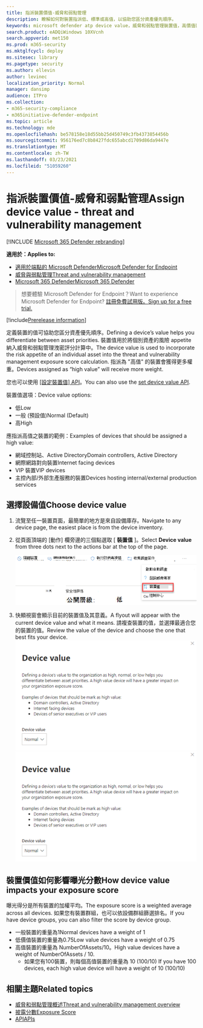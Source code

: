 ```yaml
---
title: 指派裝置價值-威脅和弱點管理
description: 瞭解如何對裝置指派低、標準或高值，以協助您區分資產優先順序。
keywords: microsoft defender atp device value，威脅和弱點管理裝置值，高價值裝置，裝置價值暴露分數
search.product: eADQiWindows 10XVcnh
search.appverid: met150
ms.prod: m365-security
ms.mktglfcycl: deploy
ms.sitesec: library
ms.pagetype: security
ms.author: ellevin
author: levinec
localization_priority: Normal
manager: dansimp
audience: ITPro
ms.collection:
- m365-security-compliance
- m365initiative-defender-endpoint
ms.topic: article
ms.technology: mde
ms.openlocfilehash: be578158e18d55bb25d450749c3fb4373854456b
ms.sourcegitcommit: 956176ed7c8b8427fdc655abcd1709d86da9447e
ms.translationtype: MT
ms.contentlocale: zh-TW
ms.lasthandoff: 03/23/2021
ms.locfileid: "51059260"
---
```

# <a name="assign-device-value---threat-and-vulnerability-management"></a><span data-ttu-id="3f21a-104">指派裝置價值-威脅和弱點管理</span><span class="sxs-lookup"><span data-stu-id="3f21a-104">Assign device value - threat and vulnerability management</span></span>

[!INCLUDE [Microsoft 365 Defender rebranding](../../includes/microsoft-defender.md)]

<span data-ttu-id="3f21a-105">**適用於：**</span><span class="sxs-lookup"><span data-stu-id="3f21a-105">**Applies to:**</span></span>

- [<span data-ttu-id="3f21a-106">適用於端點的 Microsoft Defender</span><span class="sxs-lookup"><span data-stu-id="3f21a-106">Microsoft Defender for Endpoint</span></span>](https://go.microsoft.com/fwlink/?linkid=2154037)
- [<span data-ttu-id="3f21a-107">威脅與弱點管理</span><span class="sxs-lookup"><span data-stu-id="3f21a-107">Threat and vulnerability management</span></span>](next-gen-threat-and-vuln-mgt.md)
- [<span data-ttu-id="3f21a-108">Microsoft 365 Defender</span><span class="sxs-lookup"><span data-stu-id="3f21a-108">Microsoft 365 Defender</span></span>](https://go.microsoft.com/fwlink/?linkid=2118804)

> <span data-ttu-id="3f21a-109">想要體驗 Microsoft Defender for Endpoint？</span><span class="sxs-lookup"><span data-stu-id="3f21a-109">Want to experience Microsoft Defender for Endpoint?</span></span> [<span data-ttu-id="3f21a-110">註冊免費試用版。</span><span class="sxs-lookup"><span data-stu-id="3f21a-110">Sign up for a free trial.</span></span>](https://www.microsoft.com/microsoft-365/windows/microsoft-defender-atp?ocid=docs-wdatp-portaloverview-abovefoldlink)

[!include[Prerelease information](../../includes/prerelease.md)]

<span data-ttu-id="3f21a-111">定義裝置的值可協助您區分資產優先順序。</span><span class="sxs-lookup"><span data-stu-id="3f21a-111">Defining a device’s value helps you differentiate between asset priorities.</span></span> <span data-ttu-id="3f21a-112">裝置值用於將個別資產的風險 appetite 納入威脅和弱點管理洩密評分計算中。</span><span class="sxs-lookup"><span data-stu-id="3f21a-112">The device value is used to incorporate the risk appetite of an individual asset into the threat and vulnerability management exposure score calculation.</span></span> <span data-ttu-id="3f21a-113">指派為 "高值" 的裝置會獲得更多權重。</span><span class="sxs-lookup"><span data-stu-id="3f21a-113">Devices assigned as “high value” will receive more weight.</span></span>

<span data-ttu-id="3f21a-114">您也可以使用 [ [設定裝置值] API](set-device-value.md)。</span><span class="sxs-lookup"><span data-stu-id="3f21a-114">You can also use the [set device value API](set-device-value.md).</span></span>

<span data-ttu-id="3f21a-115">裝置值選項：</span><span class="sxs-lookup"><span data-stu-id="3f21a-115">Device value options:</span></span>

- <span data-ttu-id="3f21a-116">低</span><span class="sxs-lookup"><span data-stu-id="3f21a-116">Low</span></span>
- <span data-ttu-id="3f21a-117">一般 (預設值)</span><span class="sxs-lookup"><span data-stu-id="3f21a-117">Normal (Default)</span></span>
- <span data-ttu-id="3f21a-118">高</span><span class="sxs-lookup"><span data-stu-id="3f21a-118">High</span></span>

<span data-ttu-id="3f21a-119">應指派高值之裝置的範例：</span><span class="sxs-lookup"><span data-stu-id="3f21a-119">Examples of devices that should be assigned a high value:</span></span>

- <span data-ttu-id="3f21a-120">網域控制站、Active Directory</span><span class="sxs-lookup"><span data-stu-id="3f21a-120">Domain controllers, Active Directory</span></span>
- <span data-ttu-id="3f21a-121">網際網路對向裝置</span><span class="sxs-lookup"><span data-stu-id="3f21a-121">Internet facing devices</span></span>
- <span data-ttu-id="3f21a-122">VIP 裝置</span><span class="sxs-lookup"><span data-stu-id="3f21a-122">VIP devices</span></span>
- <span data-ttu-id="3f21a-123">主控內部/外部生產服務的裝置</span><span class="sxs-lookup"><span data-stu-id="3f21a-123">Devices hosting internal/external production services</span></span>

## <a name="choose-device-value"></a><span data-ttu-id="3f21a-124">選擇設備值</span><span class="sxs-lookup"><span data-stu-id="3f21a-124">Choose device value</span></span>

1. <span data-ttu-id="3f21a-125">流覽至任一裝置頁面，最簡單的地方是來自設備庫存。</span><span class="sxs-lookup"><span data-stu-id="3f21a-125">Navigate to any device page, the easiest place is from the device inventory.</span></span>

2. <span data-ttu-id="3f21a-126">從頁面頂端的 [動作] 欄旁邊的三個點選取 [ **裝置值** ]。</span><span class="sxs-lookup"><span data-stu-id="3f21a-126">Select **Device value** from three dots next to the actions bar at the top of the page.</span></span>

    ![裝置值 dropdown 的範例。](images/tvm-device-value-dropdown.png)

3. <span data-ttu-id="3f21a-128">快顯視窗會顯示目前的裝置值及其意義。</span><span class="sxs-lookup"><span data-stu-id="3f21a-128">A flyout will appear with the current device value and what it means.</span></span> <span data-ttu-id="3f21a-129">請複查裝置的值，並選擇最適合您的裝置的值。</span><span class="sxs-lookup"><span data-stu-id="3f21a-129">Review the value of the device and choose the one that best fits your device.</span></span>
<span data-ttu-id="3f21a-130">![裝置值浮出的範例。](images/tvm-device-value-flyout.png)</span><span class="sxs-lookup"><span data-stu-id="3f21a-130">![Example of the device value flyout.](images/tvm-device-value-flyout.png)</span></span>

## <a name="how-device-value-impacts-your-exposure-score"></a><span data-ttu-id="3f21a-131">裝置價值如何影響曝光分數</span><span class="sxs-lookup"><span data-stu-id="3f21a-131">How device value impacts your exposure score</span></span>

<span data-ttu-id="3f21a-132">曝光得分是所有裝置的加權平均。</span><span class="sxs-lookup"><span data-stu-id="3f21a-132">The exposure score is a weighted average across all devices.</span></span> <span data-ttu-id="3f21a-133">如果您有裝置群組，也可以依設備群組篩選排名。</span><span class="sxs-lookup"><span data-stu-id="3f21a-133">If you have device groups, you can also filter the score by device group.</span></span>

- <span data-ttu-id="3f21a-134">一般裝置的重量為1</span><span class="sxs-lookup"><span data-stu-id="3f21a-134">Normal devices have a weight of 1</span></span>
- <span data-ttu-id="3f21a-135">低價值裝置的重量為0.75</span><span class="sxs-lookup"><span data-stu-id="3f21a-135">Low value devices have a weight of 0.75</span></span>
- <span data-ttu-id="3f21a-136">高值裝置的重量為 NumberOfAssets/10。</span><span class="sxs-lookup"><span data-stu-id="3f21a-136">High value devices have a weight of NumberOfAssets / 10.</span></span>
    - <span data-ttu-id="3f21a-137">如果您有100裝置，則每個高值裝置的重量為 10 (100/10) </span><span class="sxs-lookup"><span data-stu-id="3f21a-137">If you have 100 devices, each high value device will have a weight of 10 (100/10)</span></span>

## <a name="related-topics"></a><span data-ttu-id="3f21a-138">相關主題</span><span class="sxs-lookup"><span data-stu-id="3f21a-138">Related topics</span></span>

- [<span data-ttu-id="3f21a-139">威脅和弱點管理概述</span><span class="sxs-lookup"><span data-stu-id="3f21a-139">Threat and vulnerability management overview</span></span>](next-gen-threat-and-vuln-mgt.md)
- [<span data-ttu-id="3f21a-140">披露分數</span><span class="sxs-lookup"><span data-stu-id="3f21a-140">Exposure Score</span></span>](tvm-exposure-score.md)
- [<span data-ttu-id="3f21a-141">API</span><span class="sxs-lookup"><span data-stu-id="3f21a-141">APIs</span></span>](next-gen-threat-and-vuln-mgt.md#apis)